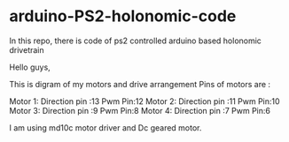 # arduino-PS2-holonomic-code
In this repo, there is code of ps2 controlled arduino based holonomic drivetrain 

Hello guys,

 This is digram of my motors and drive arrangement
 Pins of motors are :

Motor 1:
            Direction pin :13
            Pwm Pin:12
Motor 2:
            Direction pin :11
            Pwm Pin:10
Motor 3:
            Direction pin :9
            Pwm Pin:8
Motor 4:
            Direction pin :7
            Pwm Pin:6

I am using md10c motor driver and Dc geared motor.  
